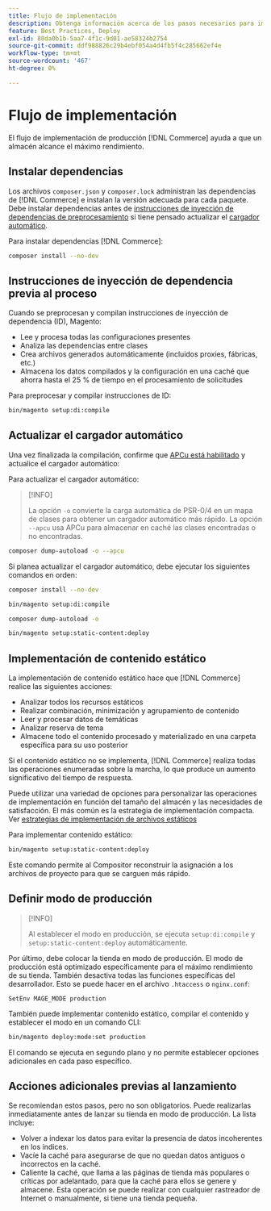 ```yaml
---
title: Flujo de implementación
description: Obtenga información acerca de los pasos necesarios para implementar Adobe Commerce en un entorno de producción.
feature: Best Practices, Deploy
exl-id: 88da0b1b-5aa7-4f1c-9d01-ae58324b2754
source-git-commit: ddf988826c29b4ebf054a4d4fb5f4c285662ef4e
workflow-type: tm+mt
source-wordcount: '467'
ht-degree: 0%

---
```


# Flujo de implementación

El flujo de implementación de producción [!DNL Commerce] ayuda a que un almacén alcance el máximo rendimiento.

## Instalar dependencias

Los archivos `composer.json` y `composer.lock` administran las dependencias de [!DNL Commerce] e instalan la versión adecuada para cada paquete. Debe instalar dependencias antes de [instrucciones de inyección de dependencias de preprocesamiento](#preprocess-dependency-injection-instructions) si tiene pensado actualizar el [cargador automático](#update-the-autoloader).

Para instalar dependencias [!DNL Commerce]:

```bash
composer install --no-dev
```

## Instrucciones de inyección de dependencia previa al proceso

Cuando se preprocesan y compilan instrucciones de inyección de dependencia (ID), Magento:

* Lee y procesa todas las configuraciones presentes
* Analiza las dependencias entre clases
* Crea archivos generados automáticamente (incluidos proxies, fábricas, etc.)
* Almacena los datos compilados y la configuración en una caché que ahorra hasta el 25 % de tiempo en el procesamiento de solicitudes

Para preprocesar y compilar instrucciones de ID:

```bash
bin/magento setup:di:compile
```

## Actualizar el cargador automático

Una vez finalizada la compilación, confirme que [APCu está habilitado](../performance/software.md#php-settings) y actualice el cargador automático:

Para actualizar el cargador automático:

>[!INFO]
>
>La opción `-o` convierte la carga automática de PSR-0/4 en un mapa de clases para obtener un cargador automático más rápido. La opción `--apcu` usa APCu para almacenar en caché las clases encontradas o no encontradas.

```bash
composer dump-autoload -o --apcu
```

Si planea actualizar el cargador automático, debe ejecutar los siguientes comandos en orden:

```bash
composer install --no-dev
```

```bash
bin/magento setup:di:compile
```

```bash
composer dump-autoload -o
```

```bash
bin/magento setup:static-content:deploy
```

## Implementación de contenido estático

La implementación de contenido estático hace que [!DNL Commerce] realice las siguientes acciones:

* Analizar todos los recursos estáticos
* Realizar combinación, minimización y agrupamiento de contenido
* Leer y procesar datos de temáticas
* Analizar reserva de tema
* Almacene todo el contenido procesado y materializado en una carpeta específica para su uso posterior

Si el contenido estático no se implementa, [!DNL Commerce] realiza todas las operaciones enumeradas sobre la marcha, lo que produce un aumento significativo del tiempo de respuesta.

Puede utilizar una variedad de opciones para personalizar las operaciones de implementación en función del tamaño del almacén y las necesidades de satisfacción. El más común es la estrategia de implementación compacta. Ver [estrategias de implementación de archivos estáticos](../configuration/cli/static-view-file-strategy.md)

Para implementar contenido estático:

```bash
bin/magento setup:static-content:deploy
```

Este comando permite al Compositor reconstruir la asignación a los archivos de proyecto para que se carguen más rápido.

## Definir modo de producción

>[!INFO]
>
>Al establecer el modo en producción, se ejecuta `setup:di:compile` y `setup:static-content:deploy` automáticamente.

Por último, debe colocar la tienda en modo de producción. El modo de producción está optimizado específicamente para el máximo rendimiento de su tienda. También desactiva todas las funciones específicas del desarrollador. Esto se puede hacer en el archivo `.htaccess` o `nginx.conf`:

`SetEnv MAGE_MODE production`

También puede implementar contenido estático, compilar el contenido y establecer el modo en un comando CLI:

```bash
bin/magento deploy:mode:set production
```

El comando se ejecuta en segundo plano y no permite establecer opciones adicionales en cada paso específico.

## Acciones adicionales previas al lanzamiento

Se recomiendan estos pasos, pero no son obligatorios. Puede realizarlas inmediatamente antes de lanzar su tienda en modo de producción. La lista incluye:

* Volver a indexar los datos para evitar la presencia de datos incoherentes en los índices.
* Vacíe la caché para asegurarse de que no quedan datos antiguos o incorrectos en la caché.
* Caliente la caché, que llama a las páginas de tienda más populares o críticas por adelantado, para que la caché para ellos se genere y almacene. Esta operación se puede realizar con cualquier rastreador de Internet o manualmente, si tiene una tienda pequeña.
